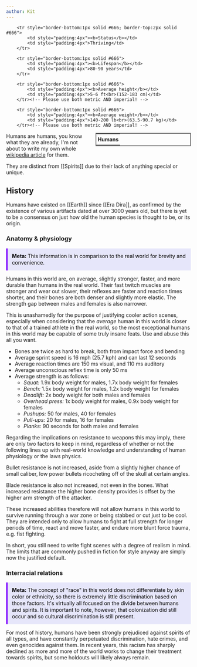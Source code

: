 ```yaml
---
author: Kit
---
```

<table style="float:right; clear:right; width:260px; margin:0 0 0 14; border:2px solid #666; line-height:1.5; border-collapse:collapse; font-size:smaller">
	<tr>
		<th colspan="2" style="border-bottom:2px solid #666; font-size:larger; padding:4px; text-align:center">Humans</th>
	</tr>
	
		<tr style="border-bottom:1px solid #666; border-top:2px solid #666">
			<td style="padding:4px"><b>Status</b></td>
			<td style="padding:4px">Thriving</td>
		</tr>
	
		<tr style="border-bottom:1px solid #666">
			<td style="padding:4px"><b>Lifespan</b></td>
			<td style="padding:4px">80-90 years</td>
		</tr>
	
		<tr style="border-bottom:1px solid #666">
			<td style="padding:4px"><b>Average height</b></td>
			<td style="padding:4px">5-6 ft<br>(152-183 cm)</td>
		</tr><!-- Please use both metric AND imperial! -->
		
		<tr style="border-bottom:1px solid #666">
			<td style="padding:4px"><b>Average weight</b></td>
			<td style="padding:4px">140-200 lb<br>(63.5-90.7 kg)</td>
		</tr><!-- Please use both metric AND imperial! -->
		
</table>

Humans are humans, you know what they are already, I'm not about to write my own whole [wikipedia article](https://en.wikipedia.org/wiki/Human) for them.

They are distinct from [[Spirits]] due to their lack of anything special or unique.

## History

Humans have existed on [[Earth]] since [[Era Dira]], as confirmed by the existence of various artifacts dated at over 3000 years old, but there is yet to be a consensus on just how old the human species is thought to be, or its origin.

### Anatomy & physiology

<div style="background-color:e6e6fa; border-left:4px solid #7f00ff; line-height:18px; padding:12px">
	<div style="color:black"><b>Meta: </b>This information is in comparison to the real world for brevity and convenience.</div>
	<!-- Line breaks require '<br>', wikilinks/markdown nonfunctional -->
</div>

Humans in this world are, on average, slightly stronger, faster, and more durable than humans in the real world. Their fast twitch muscles are stronger and wear out slower, their reflexes are faster and reaction times shorter, and their bones are both denser and slightly more elastic. The strength gap between males and females is also narrower.

This is unashamedly for the purpose of justifying cooler action scenes, especially when considering that the *average* human in this world is closer to that of a trained athlete in the real world, so the most exceptional humans in this world may be capable of some truly insane feats. Use and abuse this all you want.

- Bones are twice as hard to break, both from impact force and bending
- Average sprint speed is 16 mph (25.7 kph) and can last 12 seconds
- Average reaction times are 150 ms visual, and 110 ms auditory
- Average unconscious reflex time is only 50 ms
- Average strength is as follows:
	- *Squat:* 1.9x body weight for males, 1.7x body weight for females
	- *Bench:* 1.5x body weight for males, 1.2x body weight for females
	- *Deadlift:* 2x body weight for both males and females
	- *Overhead press:* 1x body weight for males, 0.9x body weight for females
	- *Pushups:* 50 for males, 40 for females
	- *Pull-ups:* 20 for males, 16 for females
	- *Planks:* 90 seconds for both males and females

Regarding the implications on resistance to weapons this may imply, there are only two factors to keep in mind, regardless of whether or not the following lines up with real-world knowledge and understanding of human physiology or the laws physics.

Bullet resistance is not increased, aside from a slightly higher chance of small caliber, low power bullets ricocheting off of the skull at certain angles.

Blade resistance is also not increased, not even in the bones. What increased resistance the higher bone density provides is offset by the higher arm strength of the attacker.

These increased abilities therefore will not allow humans in this world to survive running through a war zone or being stabbed or cut just to be cool. They are intended only to allow humans to fight at full strength for longer periods of time, react and move faster, and endure more blunt force trauma, e.g. fist fighting.

In short, you still need to write fight scenes with a degree of realism in mind. The limits that are commonly pushed in fiction for style anyway are simply now the justified default.

### Interracial relations

<div style="background-color:e6e6fa; border-left:4px solid #7f00ff; line-height:18px; padding:12px">
	<div style="color:black"><b>Meta: </b>The concept of "race" in this world does not differentiate by skin color or ethnicity, so there is extremely little discrimination based on those factors. It's virtually all focused on the divide between humans and spirits. It is important to note, however, that colonization did still occur and so cultural discrimination is still present.</div>
	<!-- Line breaks require '<br>', wikilinks/markdown nonfunctional -->
</div>

For most of history, humans have been strongly prejudiced against spirits of all types, and have constantly perpetuated discrimination, hate crimes, and even genocides against them. In recent years, this racism has sharply declined as more and more of the world works to change their treatment towards spirits, but some holdouts will likely always remain.